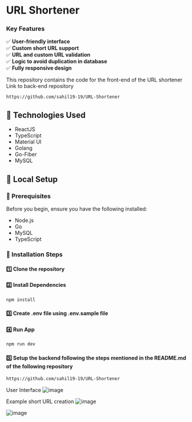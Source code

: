 #  URL Shortener 

### **Key Features**
✅ **User-friendly interface**  
✅ **Custom short URL support**  
✅ **URL and custom URL validation**  
✅ **Logic to avoid duplication in database**  
✅ **Fully responsive design**  

This repository contains the code for the front-end of the URL shortener
Link to back-end repository
```
https://github.com/sahil19-19/URL-Shortener
```

## 📌 Technologies Used

-  ReactJS
-  TypeScript
-  Material UI
-  Golang
-  Go-Fiber
-  MySQL


## 📌 Local Setup

### 📌 Prerequisites

Before you begin, ensure you have the following installed:

-  Node.js
-  Go
-  MySQL 
-  TypeScript

### 📌 Installation Steps

#### **1️⃣ Clone the repository**

#### **2️⃣ Install Dependencies**

```bash
npm install
```

#### **3️⃣ Create .env file using .env.sample file**

#### **4️⃣ Run App**

```bash
npm run dev
```

#### **5️⃣ Setup the backend following the steps mentioned in the README.md of the following repository**

```bash
https://github.com/sahil19-19/URL-Shortener
```


User Interface
![image](https://github.com/user-attachments/assets/001fa77c-a8bb-46a1-96aa-bfdd92d82401)

Example short URL creation
![image](https://github.com/user-attachments/assets/03c6b230-7b56-47b4-b925-7036387092c4)

![image](https://github.com/user-attachments/assets/d8696aa4-9e93-43f8-9a4f-0bcf2c704951)



